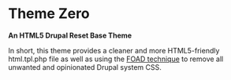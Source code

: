Theme Zero
==========

**An HTML5 Drupal Reset Base Theme**


In short, this theme provides a cleaner and more HTML5-friendly html.tpl.php file as well as using the [FOAD technique](https://drupal.org/node/1536790) to remove all unwanted and opinionated Drupal system CSS.
